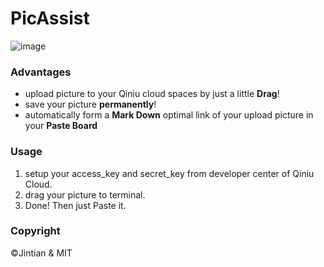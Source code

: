 # PicAssist
![image](https://github.com/jinfagang/PicAssist/blob/master/ScreenShots/upload.png?raw=true)
### Advantages
* upload picture to your Qiniu cloud spaces by just a little **Drag**!
* save your picture **permanently**!
* automatically form a **Mark Down** optimal link of your upload picture in your **Paste Board**

### Usage
1. setup your access_key and secret_key from developer center of Qiniu Cloud.
2. drag your picture to terminal.
3. Done! Then just Paste it.

### Copyright
©Jintian & MIT

